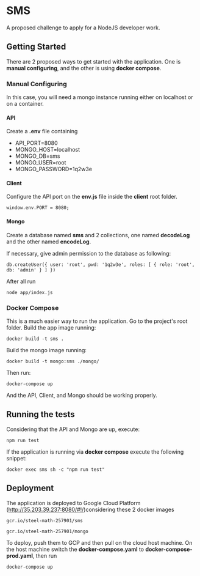 # SMS

A proposed challenge to apply for a NodeJS developer work.

## Getting Started

There are 2 proposed ways to get started with the application. One is **manual configuring**, and the other is using **docker compose**.

### Manual Configuring

In this case, you will need a mongo instance running either on localhost or on a container.


#### API

Create a **.env** file containing

* API_PORT=8080
* MONGO_HOST=localhost
* MONGO_DB=sms
* MONGO_USER=root
* MONGO_PASSWORD=1q2w3e

#### Client

Configure the API port on the **env.js** file inside the **client** root folder.

```
window.env.PORT = 8080;
```

#### Mongo

Create a database named **sms** and 2 collections, one named **decodeLog** and the other named **encodeLog**.

If necessary, give admin permission to the database as following:

```
db.createUser({ user: 'root', pwd: '1q2w3e', roles: [ { role: 'root', db: 'admin' } ] })
```

After all run

```
node app/index.js
```

### Docker Compose

This is a much easier way to run the application.
Go to the project's root folder.
Build the app image running:

```
docker build -t sms .
```

Build the mongo image running:

```
docker build -t mongo:sms ./mongo/
```

Then run:

```
docker-compose up
```

And the API, Client, and Mongo should be working properly.


## Running the tests

Considering that the API and Mongo are up, execute:

```
npm run test
```

If the application is running via **docker compose** execute the following snippet:

```
docker exec sms sh -c "npm run test"
```


## Deployment

The application is deployed to Google Cloud Platform (http://35.203.39.237:8080/#!/)considering these 2 docker images

```
gcr.io/steel-math-257901/sms
```

```
gcr.io/steel-math-257901/mongo
```

To deploy, push them to GCP and then pull on the cloud host machine. On the host machine switch the **docker-compose.yaml** to **docker-compose-prod.yaml**, then run

```
docker-compose up
```
